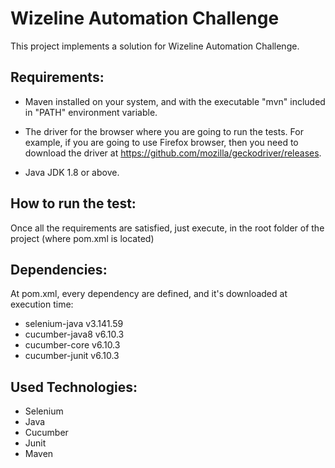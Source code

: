 # Wizeline Automation Challenge

This project implements a solution for Wizeline Automation Challenge.

## Requirements:
* Maven installed on your system, and with the executable "mvn" included in "PATH" environment variable.

* The driver for the browser where you are going to run the tests. For example, if you are going to use Firefox browser, then you need to download the driver at https://github.com/mozilla/geckodriver/releases. 

* Java JDK 1.8 or above.

## How to run the test:

Once all the requirements are satisfied, just execute, in the root folder of the project (where pom.xml is located)

## Dependencies:

At pom.xml, every dependency are defined, and it's downloaded at execution time:

* selenium-java v3.141.59
* cucumber-java8 v6.10.3
* cucumber-core v6.10.3
* cucumber-junit v6.10.3

## Used Technologies:
* Selenium
* Java
* Cucumber
* Junit
* Maven

